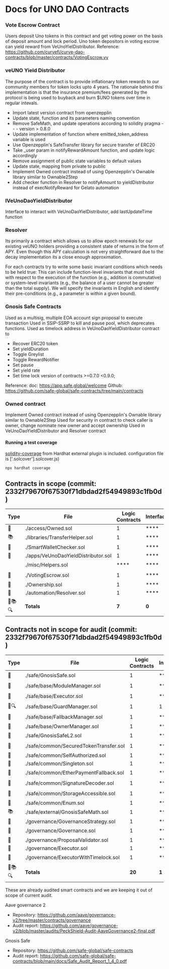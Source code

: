 # Docs for UNO DAO Contracts 

### Vote Escrow Contract 

Users deposit Uno tokens in this contract and get voting power on the basis of deposit amount and lock period. Uno token depositors in voting escrow can yield reward from VeUnoYielDistributor. 
Reference: 
https://github.com/curvefi/curve-dao-contracts/blob/master/contracts/VotingEscrow.vy


### veUNO Yield Distributor

The purpose of the contract is to provide inflationary token rewards to our community members for token locks upto 4 years. The rationale behind this implementation is that the insurance premium/fees generated by the protocol is being used to buyback and burn $UNO tokens over time in regular intevals. 

- Import latest version contract from openzepplin
- Update state, function and its parameters naming convention
- Remove SafeMath, and update operations according to solidity pragma - - - version > 0.8.0
- Update implementation of function where emitted_token_address variable is used
- Use Openzepplin's SafeTransfer library for secure transfer of ERC20
- Take _user param in notifyRewardAmount function, and update logic accordingly
- Remove assignment of public state variables to default values
- Update state, mapping from private to public
- Implement Owned contract instead of using Openzepplin's Ownable library similar to Ownable2Step
- Add checker function in Resolver to notifyAmount to  yieldDistributor instead of execNotifyReward for Gelato automation
  
### IVeUnoDaoYieldDistributor
Interface to interact with VeUnoDaoYielDistributor, add lastUpdateTime function


### Resolver 

Its primarily a contract which allows us to allow epoch renewals for our existing veUNO holders providing a consistent state of returns in the form of APY. Even though this APY calculation is not very straightforward due to the decay implementation its a close enough approximation.

For each contracts try to write some basic invariant conditions which needs to be held true:
This can include function-level invariants that must hold with respect to the execution of the function (e.g., addition is commutative) or system-level invariants (e.g., the balance of a user cannot be greater than the total supply). We will specify the invariants in English and identify their pre-conditions (e.g., a parameter is within a given bound).


### Gnosis Safe Contracts 

Used as a multisig, multiple EOA account sign proposal to execute transaction
Used in SSIP-SSRP to kill and pause pool, which deprecates functions.
Used as timelock address in VeUnoDaoYieldDistributor contract to
- Recover ERC20 token 
- Set yieldDuration 
- Toggle Greylist
- Toggle RewardNotifier
- Set pause 
- Set yield rate
- Set time lock 
version of contracts  >=0.7.0 <0.9.0;

Reference:
doc: https://app.safe.global/welcome
Github: https://github.com/safe-global/safe-contracts/tree/main/contracts

### Owned contract
Implement Owned contract instead of using Openzepplin's Ownable library similar to Ownable2Step
Used for security in contract to check caller is owner, change nominate new owner and accept ownership
Used in VeUnoDaoYieldDistributor and Resolver contract


#### Running a test coverage
[solidity-coverage](https://hardhat.org/plugins/solidity-coverage.html) from Hardhat external plugin is included.
configuration file is ['.solcover'].solcover.js)
```
npx hardhat coverage
```


## Contracts in scope (commit: 2332f79670f67530f71dbdad2f54949893c1fb0d)

| Type | File   | Logic Contracts | Interfaces | Lines | nLines | nSLOC | Comment Lines | Complex. Score | Capabilities |
| ---- | ------ | --------------- | ---------- | ----- | ------ | ----- | ------------- | -------------- | ------------ | 
| 📝 | ./access/Owned.sol | 1 | **** | 33 | 33 | 26 | 1 | 17 | **** |
| 📚 | ./libraries/TransferHelper.sol | 1 | **** | 28 | 28 | 19 | 5 | 26 | **** |
| 📝 | ./SmartWalletChecker.sol | 1 | **** | 13 | 13 | 10 | 1 | 9 | **<abbr title='Uses Assembly'>�</abbr>** |
| 📝 | ./apps/VeUnoDaoYieldDistributor.sol | 1 | **** | 344 | 324 | 228 | 46 | 119 | **** |
|  | ./misc/Helpers.sol | **** | **** | 23 | 23 | 16 | 5 | 10 | **<abbr title='Uses Assembly'>🖥</abbr>** |
| 📝 | ./VotingEscrow.sol | 1 | **** | 855 | 813 | 514 | 221 | 211 | **<abbr title='Initiates ETH Value Transfer'>📤</abbr><abbr title='Unchecked Blocks'>Σ</abbr>** |
| 📝 | ./Ownership.sol | 1 | **** | 67 | 63 | 35 | 17 | 21 | **** |
| 📝 | ./automation/Resolver.sol | 1 | **** | 78 | 74 | 61 | 2 | 31 | **<abbr title='Uses Hash-Functions'>🧮</abbr>** |
| 📝📚🔍 | **Totals** | **7** | **0** | **1441**  | **1371** | **909** | **298** | **444** | **<abbr title='Uses Assembly'>🖥</abbr><abbr title='Payable Functions'>💰</abbr><abbr title='Initiates ETH Value Transfer'>📤</abbr><abbr title='DelegateCall'>👥</abbr><abbr title='Uses Hash-Functions'>🧮</abbr><abbr title='Handles Signatures: ecrecover'>🔖</abbr><abbr title='Unchecked Blocks'>Σ</abbr>** |


## Contracts not in scope for audit (commit: 2332f79670f67530f71dbdad2f54949893c1fb0d)

| Type | File   | Logic Contracts | Interfaces | Lines | nLines | nSLOC | Comment Lines | Complex. Score | Capabilities |
| ---- | ------ | --------------- | ---------- | ----- | ------ | ----- | ------------- | -------------- | ------------ | 
| 📝 | ./safe/GnosisSafe.sol | 1 | **** | 422 | 360 | 201 | 135 | 189 | **<abbr title='Uses Assembly'>🖥</abbr><abbr title='Payable Functions'>💰</abbr><abbr title='Initiates ETH Value Transfer'>📤</abbr><abbr title='Uses Hash-Functions'>🧮</abbr><abbr title='Handles Signatures: ecrecover'>🔖</abbr>** |
| 📝 | ./safe/base/ModuleManager.sol | 1 | **** | 133 | 123 | 65 | 47 | 100 | **<abbr title='Uses Assembly'>🖥</abbr>** |
| 📝 | ./safe/base/Executor.sol | 1 | **** | 27 | 21 | 15 | 5 | 36 | **<abbr title='Uses Assembly'>🖥</abbr><abbr title='DelegateCall'>👥</abbr>** |
| 📝🔍 | ./safe/base/GuardManager.sol | 1 | 1 | 50 | 31 | 21 | 8 | 27 | **<abbr title='Uses Assembly'>🖥</abbr>** |
| 📝 | ./safe/base/FallbackManager.sol | 1 | **** | 53 | 53 | 33 | 14 | 73 | **<abbr title='Uses Assembly'>🖥</abbr>** |
| 📝 | ./safe/base/OwnerManager.sol | 1 | **** | 149 | 141 | 80 | 49 | 83 | **** |
| 📝 | ./safe/GnosisSafeL2.sol | 1 | **** | 86 | 70 | 42 | 23 | 15 | **<abbr title='Payable Functions'>💰</abbr>** |
| 📝 | ./safe/common/SecuredTokenTransfer.sol | 1 | **** | 35 | 31 | 19 | 11 | 42 | **<abbr title='Uses Assembly'>🖥</abbr>** |
| 📝 | ./safe/common/SelfAuthorized.sol | 1 | **** | 16 | 16 | 10 | 4 | 4 | **** |
| 📝 | ./safe/common/Singleton.sol | 1 | **** | 11 | 11 | 4 | 6 | 2 | **** |
| 📝 | ./safe/common/EtherPaymentFallback.sol | 1 | **** | 13 | 13 | 7 | 4 | 7 | **<abbr title='Payable Functions'>💰</abbr>** |
| 📝 | ./safe/common/SignatureDecoder.sol | 1 | **** | 36 | 28 | 11 | 16 | 39 | **<abbr title='Uses Assembly'>🖥</abbr>** |
| 📝 | ./safe/common/StorageAccessible.sol | 1 | **** | 47 | 47 | 22 | 22 | 79 | **<abbr title='Uses Assembly'>🖥</abbr><abbr title='DelegateCall'>👥</abbr>** |
| 📝 | ./safe/common/Enum.sol | 1 | **** | 8 | 8 | 4 | 3 | 1 | **** |
| 📚 | ./safe/external/GnosisSafeMath.sol | 1 | **** | 54 | 54 | 24 | 22 | 6 | **** |
| 📝 | ./governance/GovernanceStrategy.sol | 1 | **** | 93 | 79 | 30 | 41 | 22 | **** |
| 📝 | ./governance/Governance.sol | 1 | **** | 495 | 454 | 244 | 109 | 173 | **<abbr title='Payable Functions'>💰</abbr><abbr title='Uses Hash-Functions'>🧮</abbr><abbr title='Handles Signatures: ecrecover'>🔖</abbr>** |
| 📝 | ./governance/ProposalValidator.sol | 1 | **** | 192 | 155 | 70 | 72 | 42 | **** |
| 📝 | ./governance/Executor.sol | 1 | **** | 29 | 29 | 19 | 8 | 7 | **** |
| 📝 | ./governance/ExecutorWithTimelock.sol | 1 | **** | 283 | 245 | 107 | 83 | 86 | **<abbr title='Payable Functions'>💰</abbr><abbr title='DelegateCall'>👥</abbr><abbr title='Uses Hash-Functions'>🧮</abbr>** |
| 📝📚🔍 | **Totals** | **20** | **1** | **2233**  | **1969** | **1028** | **682** | **1033** | **<abbr title='Uses Assembly'>🖥</abbr><abbr title='Payable Functions'>💰</abbr><abbr title='Initiates ETH Value Transfer'>📤</abbr><abbr title='DelegateCall'>👥</abbr><abbr title='Uses Hash-Functions'>🧮</abbr><abbr title='Handles Signatures: ecrecover'>🔖</abbr><abbr title='Unchecked Blocks'>Σ</abbr>** |


These are already audited smart contracts and we are keeping it out of scope of current audit.

Aave governance 2
- Repository: https://github.com/aave/governance-v2/tree/master/contracts/governance 
- Audit report: https://github.com/aave/governance-v2/blob/master/audits/PeckShield-Audit-AaveGovernance2-final.pdf 

Gnosis Safe
- Repository: https://github.com/safe-global/safe-contracts 
- Audit report: https://github.com/safe-global/safe-contracts/blob/main/docs/Safe_Audit_Report_1_4_0.pdf 
